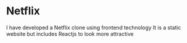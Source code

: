 # Netflix
I have developed a Netflix clone using frontend technology
It is a static website but includes Reactjs to look more attractive
